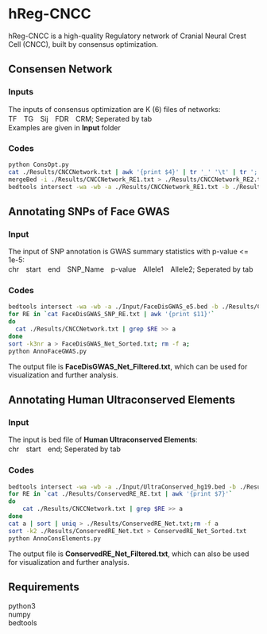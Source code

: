 # hReg-CNCC
hReg-CNCC is a high-quality Regulatory network of Cranial Neural Crest Cell (CNCC), built by consensus optimization.<br>

## Consensen Network
### Inputs
The inputs of consensus optimization are K (6) files of networks:<br>
TF　TG　Sij　FDR　CRM; Seperated by tab<br>
Examples are given in **Input** folder
### Codes
```bash
python ConsOpt.py
cat ./Results/CNCCNetwork.txt | awk '{print $4}' | tr '_' '\t' | tr ';' '\n' | sortBed > ./Results/CNCCNetwork_RE1.txt
mergeBed -i ./Results/CNCCNetwork_RE1.txt > ./Results/CNCCNetwork_RE2.txt
bedtools intersect -wa -wb -a ./Results/CNCCNetwork_RE1.txt -b ./Results/CNCCNetwork_RE2.txt | awk '{print $1"_"$2"_"$3"\t"$4"_"$5"_"$6}' > ./Results/CNCCNetwork_RE1_RE2.txt
```
## Annotating SNPs of Face GWAS
### Input
The input of SNP annotation is GWAS summary statistics with p-value <= 1e-5:<br>
chr　start　end　SNP_Name　p-value　Allele1　Allele2; Seperated by tab<br>
### Codes
```bash
bedtools intersect -wa -wb -a ./Input/FaceDisGWAS_e5.bed -b ./Results/CNCCNetwork_RE1.bed > FaceDisGWAS_SNP_RE.txt
for RE in `cat FaceDisGWAS_SNP_RE.txt | awk '{print $11}'`
do
  cat ./Results/CNCCNetwork.txt | grep $RE >> a
done
sort -k3nr a > FaceDisGWAS_Net_Sorted.txt; rm -f a;
python AnnoFaceGWAS.py
```
The output file is **FaceDisGWAS_Net_Filtered.txt**, which can be used for visualization and further analysis.<br>

## Annotating Human Ultraconserved Elements
### Input
The input is bed file of **Human Ultraconserved Elements**:<br>
chr　start　end; Seperated by tab<br>
### Codes
```bash
bedtools intersect -wa -wb -a ./Input/UltraConserved_hg19.bed -b ./Results/CNCCNetwork_RE1.bed > ./Results/ConservedRE_RE.txt
for RE in `cat ./Results/ConservedRE_RE.txt | awk '{print $7}'`
do
	cat ./Results/CNCCNetwork.txt | grep $RE >> a
done
cat a | sort | uniq > ./Results/ConservedRE_Net.txt;rm -f a
sort -k2 ./Results/ConservedRE_Net.txt > ConservedRE_Net_Sorted.txt
python AnnoConsElements.py
```
The output file is **ConservedRE_Net_Filtered.txt**, which can also be used for visualization and further analysis.<br>

## Requirements
python3 <br>
numpy <br>
bedtools <br>
